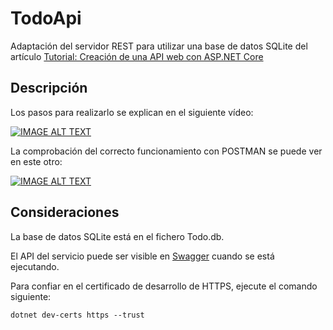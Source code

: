 # TodoApi

Adaptación del servidor REST para utilizar una base de datos SQLite del artículo [Tutorial: Creación de una API web con ASP.NET Core](https://docs.microsoft.com/en-us/aspnet/core/tutorials/first-web-api?view=aspnetcore-5.0&tabs=visual-studio-code "docs.microsoft.com")

## Descripción

Los pasos para realizarlo se explican en el siguiente vídeo:

[![IMAGE ALT TEXT](https://img.youtube.com/vi/VoTk2chM67k/0.jpg)](https://www.youtube.com/watch?v=VoTk2chM67k&list=PLK_BHw0Wm4MKJKynoZf1ph-KpBbzZti_m&index=2 "01. Tutorial VSC TodoApi")

La comprobación del correcto funcionamiento con POSTMAN se puede ver en este otro:

[![IMAGE ALT TEXT](https://img.youtube.com/vi/03eluXof1Pg/0.jpg)](https://www.youtube.com/watch?v=03eluXof1Pg&list=PLK_BHw0Wm4MKJKynoZf1ph-KpBbzZti_m&index=3 "02. Postman TodoApi")

## Consideraciones

La base de datos SQLite está en el fichero Todo.db. 

El API del servicio puede ser visible en [Swagger](https://localhost:5001/swagger/index.html "API Swagger") cuando se está ejecutando.

Para confiar en el certificado de desarrollo de HTTPS, ejecute el comando siguiente:

```
dotnet dev-certs https --trust
```
